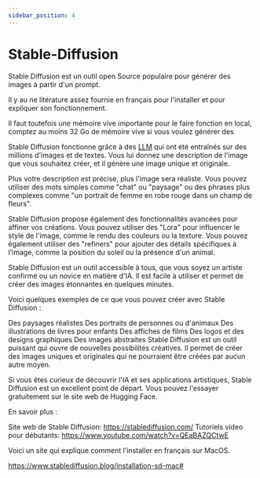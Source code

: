 ```yaml
---
sidebar_position: 4
---
```



# Stable-Diffusion

Stable Diffusion est un outil open Source populaire pour générer des images à partir d'un prompt.

Il y au ne litérature assez fournie en français pour l'installer et pour expliquer son fonctionnement.

Il faut toutefois une mémoire vive importante pour le faire fonction en local, comptez au moins 32 Go de mémoire vive si vous voulez générer des 

Stable Diffusion fonctionne grâce à des [LLM](/docs/comprendre/lectures/glossaire#LLM) qui ont été entraînés sur des millions d'images et de textes. Vous lui donnez une description de l'image que vous souhaitez créer, et il génère une image unique et originale.

Plus votre description est précise, plus l'image sera réaliste. Vous pouvez utiliser des mots simples comme "chat" ou "paysage" ou des phrases plus complexes comme "un portrait de femme en robe rouge dans un champ de fleurs".

Stable Diffusion propose également des fonctionnalités avancées pour affiner vos créations. Vous pouvez utiliser des "Lora" pour influencer le style de l'image, comme le rendu des couleurs ou la texture. Vous pouvez également utiliser des "refiners" pour ajouter des détails spécifiques à l'image, comme la position du soleil ou la présence d'un animal.

Stable Diffusion est un outil accessible à tous, que vous soyez un artiste confirmé ou un novice en matière d'IA. Il est facile à utiliser et permet de créer des images étonnantes en quelques minutes.

Voici quelques exemples de ce que vous pouvez créer avec Stable Diffusion :

Des paysages réalistes
Des portraits de personnes ou d'animaux
Des illustrations de livres pour enfants
Des affiches de films
Des logos et des designs graphiques
Des images abstraites
Stable Diffusion est un outil puissant qui ouvre de nouvelles possibilités créatives. Il permet de créer des images uniques et originales qui ne pourraient être créées par aucun autre moyen.

Si vous êtes curieux de découvrir l'IA et ses applications artistiques, Stable Diffusion est un excellent point de départ. Vous pouvez l'essayer gratuitement sur le site web de Hugging Face.

En savoir plus :

Site web de Stable Diffusion: https://stablediffusion.com/
Tutoriels video pour débutants: https://www.youtube.com/watch?v=QEaBAZQCtwE

Voici un site qui explique comment l'installer en français sur MacOS.

https://www.stablediffusion.blog/installation-sd-mac#